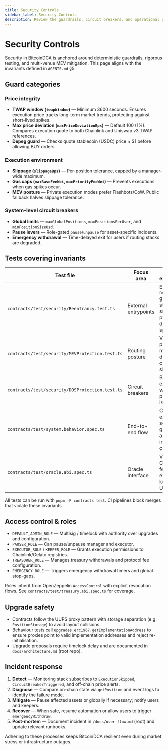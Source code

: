 ```yaml
---
title: Security Controls
sidebar_label: Security Controls
description: Review the guardrails, circuit breakers, and operational procedures that protect BitcoinDCA users and liquidity.
---
```


# Security Controls

Security in BitcoinDCA is anchored around deterministic guardrails, rigorous testing, and multi-venue MEV mitigation. This page aligns with the invariants defined in `AGENTS.md` §5.

## Guard categories

### Price integrity

- **TWAP window (`twapWindow`)** — Minimum 3600 seconds. Ensures execution price tracks long-term market trends, protecting against short-lived spikes.
- **Max price deviation (`maxPriceDeviationBps`)** — Default 100 (1%). Compares execution quote to both Chainlink and Uniswap v3 TWAP references.
- **Depeg guard** — Checks quote stablecoin (USDC) price ≈ $1 before allowing BUY orders.

### Execution environment

- **Slippage (`slippageBps`)** — Per-position tolerance, capped by a manager-wide maximum.
- **Gas caps (`maxBaseFeeWei`, `maxPriorityFeeWei`)** — Prevents executions when gas spikes occur.
- **MEV posture** — Private execution modes prefer Flashbots/CoW. Public fallback halves slippage tolerance.

### System-level circuit breakers

- **Global limits** — `maxGlobalPositions`, `maxPositionsPerUser`, and `minPositionSizeUsd`.
- **Pause levers** — Role-gated `pause`/`unpause` for asset-specific incidents.
- **Emergency withdrawal** — Time-delayed exit for users if routing stacks are degraded.

## Tests covering invariants

| Test file | Focus area | Key expectations |
| --- | --- | --- |
| `contracts/test/security/Reentrancy.test.ts` | External entrypoints | Ensures `nonReentrant` guards and state snapshots prevent double spend |
| `contracts/test/security/MEVProtection.test.ts` | Routing posture | Validates private mode, price deviation checks, and skip reasons |
| `contracts/test/security/DOSProtection.test.ts` | Circuit breakers | Blocks execution when global pause or cap is active |
| `contracts/test/system.behavior.spec.ts` | End-to-end flow | Confirms execution schedule, gas caps, and guards interact correctly |
| `contracts/test/oracle.abi.spec.ts` | Oracle interface | Verifies Chainlink feed exposure to keepers and UI |

All tests can be run with `pnpm -F contracts test`. CI pipelines block merges that violate these invariants.

## Access control & roles

- `DEFAULT_ADMIN_ROLE` — Multisig / timelock with authority over upgrades and configuration.
- `PAUSER_ROLE` — Can pause/unpause manager and executor.
- `EXECUTOR_ROLE` / `KEEPER_ROLE` — Grants execution permissions to Chainlink/Gelato registries.
- `TREASURER_ROLE` — Manages treasury withdrawals and protocol fee configuration.
- `EMERGENCY_ROLE` — Triggers emergency withdrawal timers and global stop-gaps.

Roles inherit from OpenZeppelin `AccessControl` with explicit revocation flows. See `contracts/test/treasury.abi.spec.ts` for coverage.

## Upgrade safety

- Contracts follow the UUPS proxy pattern with storage separation (e.g. `PositionStorage`) to avoid layout collisions.
- Behaviour tests call `upgrades.erc1967.getImplementationAddress` to ensure proxies point to valid implementation addresses and reject re-initialisation.
- Upgrade proposals require timelock delay and are documented in `docs/architecture.md` (root repo).

## Incident response

1. **Detect** — Monitoring stack subscribes to `ExecutionSkipped`, `CircuitBreakerTriggered`, and off-chain price alerts.
2. **Diagnose** — Compare on-chain state via `getPosition` and event logs to identify the failure mode.
3. **Mitigate** — Pause affected assets or globally if necessary; notify users and keepers.
4. **Recover** — When safe, resume automation or allow users to trigger `emergencyWithdraw`.
5. **Post-mortem** — Document incident in `/docs/user-flow.md` (root) and update relevant runbooks.

Adhering to these processes keeps BitcoinDCA resilient even during market stress or infrastructure outages.

